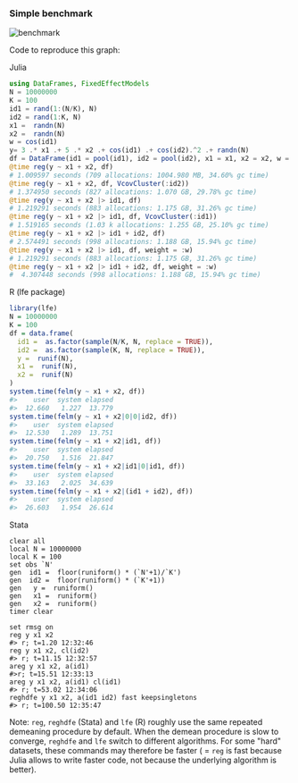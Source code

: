 ### Simple benchmark 
![benchmark](https://cdn.rawgit.com/matthieugomez/FixedEffectModels.jl/4c7d1db39377f1ee649624c909c9017f92484114/benchmark/result.svg)

Code to reproduce this graph:

  Julia
  ```julia
  using DataFrames, FixedEffectModels
  N = 10000000
  K = 100
  id1 = rand(1:(N/K), N)
  id2 = rand(1:K, N)
  x1 =  randn(N)
  x2 =  randn(N)
  w = cos(id1)
  y= 3 .* x1 .+ 5 .* x2 .+ cos(id1) .+ cos(id2).^2 .+ randn(N)
  df = DataFrame(id1 = pool(id1), id2 = pool(id2), x1 = x1, x2 = x2, w = w, y = y)
  @time reg(y ~ x1 + x2, df)
  # 1.009597 seconds (709 allocations: 1004.980 MB, 34.60% gc time)
  @time reg(y ~ x1 + x2, df, VcovCluster(:id2))
  # 1.374950 seconds (827 allocations: 1.070 GB, 29.78% gc time)
  @time reg(y ~ x1 + x2 |> id1, df)
  # 1.219291 seconds (883 allocations: 1.175 GB, 31.26% gc time)
  @time reg(y ~ x1 + x2 |> id1, df, VcovCluster(:id1))
  # 1.519165 seconds (1.03 k allocations: 1.255 GB, 25.10% gc time)
  @time reg(y ~ x1 + x2 |> id1 + id2, df)
  # 2.574491 seconds (998 allocations: 1.188 GB, 15.94% gc time)
  @time reg(y ~ x1 + x2 |> id1, df, weight = :w)
  # 1.219291 seconds (883 allocations: 1.175 GB, 31.26% gc time)
  @time reg(y ~ x1 + x2 |> id1 + id2, df, weight = :w)
  #  4.307448 seconds (998 allocations: 1.188 GB, 15.94% gc time)
  ````

  R (lfe package)
  ```R
  library(lfe)
  N = 10000000
  K = 100
  df = data.frame(
    id1 =  as.factor(sample(N/K, N, replace = TRUE)),
    id2 =  as.factor(sample(K, N, replace = TRUE)),
    y =  runif(N),
    x1 =  runif(N),
    x2 =  runif(N)
  )
  system.time(felm(y ~ x1 + x2, df))
  #>    user  system elapsed 
  #>  12.660   1.227  13.779 
  system.time(felm(y ~ x1 + x2|0|0|id2, df))
  #>    user  system elapsed 
  #>  12.530   1.289  13.751 
  system.time(felm(y ~ x1 + x2|id1, df))
  #>    user  system elapsed 
  #>  20.750   1.516  21.847 
  system.time(felm(y ~ x1 + x2|id1|0|id1, df)) 
  #>    user  system elapsed 
  #>  33.163   2.025  34.639
  system.time(felm(y ~ x1 + x2|(id1 + id2), df))
  #>    user  system elapsed 
  #>  26.603   1.954  26.614
  ```



  Stata
  ```
  clear all
  local N = 10000000
  local K = 100
  set obs `N'
  gen  id1 =  floor(runiform() * (`N'+1)/`K')
  gen  id2 =  floor(runiform() * (`K'+1))
  gen   y =  runiform()
  gen   x1 =  runiform()
  gen   x2 =  runiform()
  timer clear

  set rmsg on
  reg y x1 x2
  #> r; t=1.20 12:32:46
  reg y x1 x2, cl(id2)
  #> r; t=11.15 12:32:57
  areg y x1 x2, a(id1)
  #>r; t=15.51 12:33:13
  areg y x1 x2, a(id1) cl(id1)
  #> r; t=53.02 12:34:06
  reghdfe y x1 x2, a(id1 id2) fast keepsingletons
  #> r; t=100.50 12:35:47
  ````




Note: `reg`, `reghdfe` (Stata) and `lfe` (R) roughly use the same repeated demeaning procedure by default. When the demean procedure is slow to converge, `reghdfe` and `lfe` switch to different algorithms. For some "hard" datasets, these commands may therefore be faster ( = `reg` is fast because Julia allows to write faster code, not because the underlying algorithm is better).
